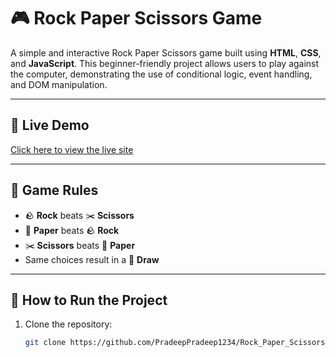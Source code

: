 # 🎮 Rock Paper Scissors Game

A simple and interactive Rock Paper Scissors game built using **HTML**, **CSS**, and **JavaScript**. This beginner-friendly project allows users to play against the computer, demonstrating the use of conditional logic, event handling, and DOM manipulation.

---
## 🔗 Live Demo
[Click here to view the live site](https://my-js-app-w1o9.onrender.com)

---

## 🧠 Game Rules

- 🪨 **Rock** beats ✂️ **Scissors**
- 📄 **Paper** beats 🪨 **Rock**
- ✂️ **Scissors** beats 📄 **Paper**
- Same choices result in a 🤝 **Draw**

---


## 🚀 How to Run the Project

1. Clone the repository:
   ```bash
   git clone https://github.com/PradeepPradeep1234/Rock_Paper_Scissors_Game.git
